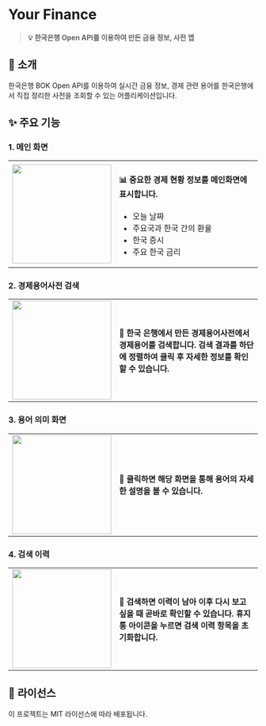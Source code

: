 # **Your Finance**

> **💡 한국은행 Open API를 이용하여 만든 금융 정보, 사전 앱**

## **📱 소개**
한국은행 BOK Open API를 이용하여 실시간 금융 정보, 경제 관련 용어를 한국은행에서 직접 정리한 사전을 조회할 수 있는 어플리케이션입니다.

## **✨ 주요 기능**

### **1. 메인 화면**
<table width="100%">
  <tr>
    <td width="40%" align="center">
      <img src="https://github.com/user-attachments/assets/37d72edd-0337-4f28-a7e8-2980ce591225" width="200"/>
    </td>
    <td width="60%">
      <h4>📊 중요한 경제 현황 정보를 메인화면에 표시합니다.</h4>
      <ul>
        <li>오늘 날짜</li>
        <li>주요국과 한국 간의 환율</li>
        <li>한국 증시</li>
        <li>주요 한국 금리</li>
      </ul>
    </td>
  </tr>
</table>

### **2. 경제용어사전 검색**
<table width="100%">
  <tr>
    <td width="40%" align="center">
      <img src="https://github.com/user-attachments/assets/e1e9a4f6-d1b5-4b69-b0c9-549e680ca41c" width="200"/>
    </td>
    <td width="60%">
      <h4>📔 한국 은행에서 만든 경제용어사전에서 경제용어를 검색합니다. 검색 결과를 하단에 정렬하여 클릭 후 자세한 정보를 확인할 수 있습니다.</h4>
    </td>
  </tr>
</table>

### **3. 용어 의미 화면**
<table width="100%">
  <tr>
    <td width="40%" align="center">
      <img src="https://github.com/user-attachments/assets/dbc1f7f9-700a-4eff-8b56-8affe5a44968" width="200"/>
    </td>
    <td width="60%">
      <h4>📜 클릭하면 해당 화면을 통해 용어의 자세한 설명을 볼 수 있습니다.</h4>
    </td>
  </tr>
</table>

### **4. 검색 이력**
<table width="100%">
  <tr>
    <td width="40%" align="center">
      <img src="https://github.com/user-attachments/assets/abf38b80-7a9c-42af-bc06-2d93696f662c" width="200"/>
    </td>
    <td width="60%">
      <h4>📌 검색하면 이력이 남아 이후 다시 보고 싶을 때 곧바로 확인할 수 있습니다. 휴지통 아이콘을 누르면 검색 이력 항목을 초기화합니다.</h4>
    </td>
  </tr>
</table>

## **📝 라이선스**
이 프로젝트는 MIT 라이선스에 따라 배포됩니다.